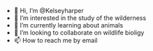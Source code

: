 - 👋 Hi, I’m @Kelseyharper
- 👀 I’m interested in the study of the wilderness
- 🌱 I’m currently learning about animals
- 💞️ I’m looking to collaborate on wildlife bioligy
- 📫 How to reach me by email

<!---
Kelseyharper/Kelseyharper is a ✨ special ✨ repository because its `README.md` (this file) appears on your GitHub profile.
You can click the Preview link to take a look at your changes.
--->
